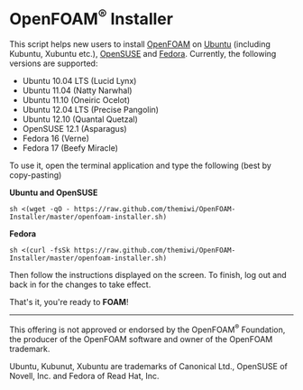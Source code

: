 OpenFOAM<sup>&reg;</sup> Installer
==================================

This script helps new users to install [OpenFOAM](http://openfoam.org) on
[Ubuntu](http://ubuntu.com) (including Kubuntu, Xubuntu etc.),
[OpenSUSE](http://opensuse.org) and [Fedora](http://fedoraproject.org).
Currently, the following versions are supported:

* Ubuntu 10.04 LTS (Lucid Lynx)
* Ubuntu 11.04 (Natty Narwhal)
* Ubuntu 11.10 (Oneiric Ocelot)
* Ubuntu 12.04 LTS (Precise Pangolin)
* Ubuntu 12.10 (Quantal Quetzal)
* OpenSUSE 12.1 (Asparagus)
* Fedora 16 (Verne)
* Fedora 17 (Beefy Miracle)

To use it, open the terminal application and type the following (best by
copy-pasting)

**Ubuntu and OpenSUSE**

    sh <(wget -qO - https://raw.github.com/themiwi/OpenFOAM-Installer/master/openfoam-installer.sh)

**Fedora**

    sh <(curl -fsSk https://raw.github.com/themiwi/OpenFOAM-Installer/master/openfoam-installer.sh)

Then follow the instructions displayed on the screen. To finish, log out and
back in for the changes to take effect.

That's it, you're ready to **FOAM**!

-------------------------------------------------------------------------------

This offering is not  approved  or endorsed by the OpenFOAM<sup>&reg;</sup>
Foundation, the producer of the OpenFOAM software and owner of the OpenFOAM
trademark.

Ubuntu, Kubunut, Xubuntu are trademarks of Canonical Ltd., OpenSUSE of Novell,
Inc. and Fedora of Read Hat, Inc.
